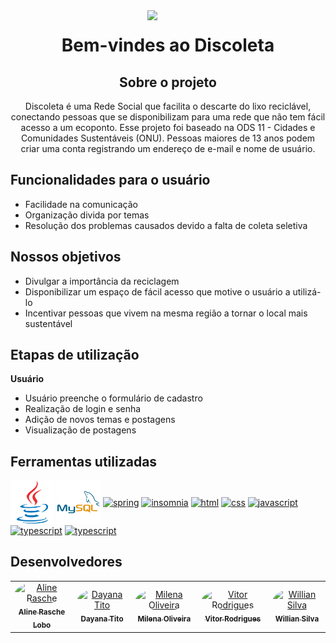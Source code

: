 <img align="right" width="285" src="https://media.discordapp.net/attachments/961308831533637685/980836772365881395/DISCOLETA_-_LOGO.jpg?width=473&height=473">
<h1 align="center">Bem-vindes ao Discoleta</h1> 

<div align="center">
  
## Sobre o projeto
<p>
Discoleta é uma Rede Social que facilita o descarte do lixo reciclável, conectando pessoas que se disponibilizam para uma rede que não tem fácil acesso a um ecoponto.
Esse projeto foi baseado na ODS 11 - Cidades e Comunidades Sustentáveis (ONU).
Pessoas maiores de 13 anos podem criar uma conta registrando um endereço de e-mail e nome de usuário.
</p> 

</div>

## Funcionalidades para o usuário 

* Facilidade na comunicação
* Organização divida por temas
* Resolução dos problemas causados devido a falta de coleta seletiva

## Nossos objetivos 

* Divulgar a importância da reciclagem
* Disponibilizar um espaço de fácil acesso que motive o usuário a utilizá-lo
* Incentivar pessoas que vivem na mesma região a tornar o local mais sustentável

## Etapas de utilização

<b align="center" >
Usuário 
</b>

* Usuário preenche o formulário de cadastro
* Realização de login e senha
* Adição de novos temas e postagens
* Visualização de postagens

## Ferramentas utilizadas
<a href="https://www.java.com" target="_blank" title="Java"><img align="center" src="https://raw.githubusercontent.com/devicons/devicon/master/icons/java/java-original.svg" alt="java" width="70" height="70"/></a> 
<a href="https://www.mysql.com/" target="_blank" title="MySQL"><img align="center" src="https://raw.githubusercontent.com/devicons/devicon/master/icons/mysql/mysql-original-wordmark.svg" alt="mysql" width="70" height="70"/></a>
<a href="https://spring.io/" target="_blank" title="SpringBoot"><img align="center" src="https://www.vectorlogo.zone/logos/springio/springio-icon.svg" alt="spring" width="50" height="50"/></a>
<a href="https://insomnia.rest/" target="_blank" title="Insomnia"><img align="center" src="https://seeklogo.com/images/I/insomnia-logo-A35E09EB19-seeklogo.com.png" alt="insomnia" width="70" height="70"/></a> 
<a href="https://www.w3.org/html/" target="_blank" title="html"><img align="center" src="https://cdn-icons-png.flaticon.com/512/888/888909.png?w=360" alt="html" width="70" height="70"/></a> 
<a href="https://www.w3.org/Style/CSS/Overview.en.html" target="_blank" title="css"><img align="center" src="https://logodownload.org/wp-content/uploads/2017/04/css-3-logo.png" alt="css" width="70" height="70"/></a> 
<a href="https://www.javascript.com/" target="_blank" title="javascript"><img align="center" src="https://upload.wikimedia.org/wikipedia/commons/thumb/9/99/Unofficial_JavaScript_logo_2.svg/1024px-Unofficial_JavaScript_logo_2.svg.png" alt="javascript" width="70" height="70"/></a>
<a href="https://www.typescriptlang.org/" target="_blank" title="typescript"><img align="center" src="https://cdn.worldvectorlogo.com/logos/typescript-2.svg" alt="typescript" width="70" height="70"/></a>
<a href="https://pt-br.reactjs.org/" target="_blank" title="typescript"><img align="center" src="https://logospng.org/download/react/logo-react-1024.png" alt="typescript" width="70" height="70"/></a>




## Desenvolvedores 

<table>
<tr>
<td align="center"><a href="https://github.com/alinerasche"><img style="border-radius: 50%;" src="https://github.com/alinerasche.png" width="100px;" alt="Aline Rasche"/><br /><sub><b>Aline Rasche Lobo</b></sub></a><br/></td>
<td align="center"><a href="https://github.com/DayanaTito"><img style="border-radius: 50%;" src="https://github.com/DayanaTito.png" width="100px;" alt="Dayana Tito"/><br /><sub><b>Dayana Tito</b></sub></a><br/></td>
<td align="center"><a href="https://github.com/milenaFO"><img style="border-radius: 50%;" src="https://github.com/milenaFO.png" width="100px;" alt="Milena Oliveira"/><br /><sub><b>Milena Oliveira</b></sub></a><br/></td> 
<td align="center"><a href="https://github.com/insivam"><img style="border-radius: 50%;" src="https://github.com/insivam.png" width="100px;" alt="Vitor Rodrigues"/><br /><sub><b>Vitor Rodrigues</b></sub></a><br/></td> 
<td align="center"><a href="https://github.com/willjpg"><img style="border-radius: 50%;" src="https://github.com/willjpg.png" width="100px;" alt="Willian Silva"/><br /><sub><b>Willian Silva</b></sub></a><br/></td>
</table>

